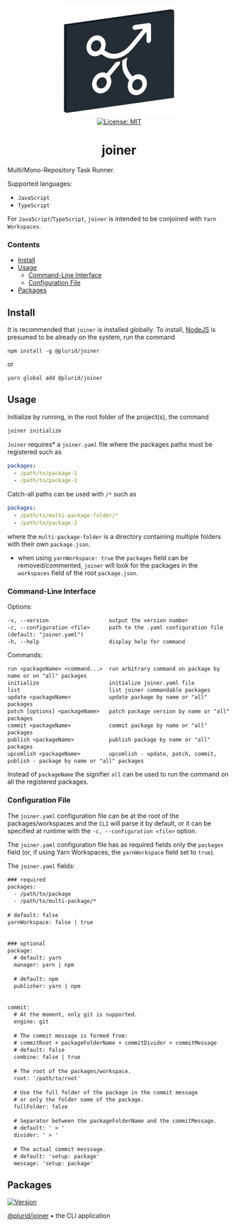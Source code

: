 <p align="center">
    <img src="https://raw.githubusercontent.com/plurid/joiner/master/about/identity/joiner-logo.png" height="250px">
    <br />
    <a target="_blank" href="https://github.com/plurid/joiner/blob/master/LICENSE">
        <img src="https://img.shields.io/badge/license-MIT-blue.svg?colorB=1380C3&style=for-the-badge" alt="License: MIT">
    </a>
</p>



<h1 align="center">
    joiner
</h1>


Multi/Mono-Repository Task Runner.

Supported languages:

+ `JavaScript`
+ `TypeScript`

For `JavaScript`/`TypeScript`, `joiner` is intended to be conjoined with `Yarn Workspaces`.


### Contents

+ [Install](#install)
+ [Usage](#usage)
    + [Command-Line Interface](#command-line-interface)
    + [Configuration File](#configuration-file)
+ [Packages](#packages)



## Install

It is recommended that `joiner` is installed globally. To install, [NodeJS](https://nodejs.org/en/) is presumed to be already on the system, run the command

```
npm install -g @plurid/joiner
```

or

```
yarn global add @plurid/joiner
```



## Usage

Initialize by running, in the root folder of the project(s), the command

``` bash
joiner initialize
```

`Joiner` requires* a `joiner.yaml` file where the packages paths must be registered such as

``` yaml
packages:
  - /path/to/package-1
  - /path/to/package-2
```

Catch-all paths can be used with `/*` such as

``` yaml
packages:
  - /path/to/multi-package-folder/*
  - /path/to/package-2
```

where the `multi-package-folder` is a directory containing multiple folders with their own `package.json`.

* when using `yarnWorkspace: true` the `packages` field can be removed/commented, `joiner` will look for the packages in the `workspaces` field of the root `package.json`.


### Command-Line Interface

Options:

    -v, --version                   output the version number
    -c, --configuration <file>      path to the .yaml configuration file (default: "joiner.yaml")
    -h, --help                      display help for command

Commands:

    run <packageName> <command...>  run arbitrary command on package by name or on "all" packages
    initialize                      initialize joiner.yaml file
    list                            list joiner commandable packages
    update <packageName>            update package by name or "all" packages
    patch [options] <packageName>   patch package version by name or "all" packages
    commit <packageName>            commit package by name or "all" packages
    publish <packageName>           publish package by name or "all" packages
    upcomlish <packageName>         upcomlish - update, patch, commit, publish - package by name or "all" packages

Instead of `packageName` the signifier `all` can be used to run the command on all the registered packages.


### Configuration File

The `joiner.yaml` configuration file can be at the root of the packages/workspaces and the `CLI` will parse it by default, or it can be specified at runtime with the `-c, --configuration <file>` option.

The `joiner.yaml` configuration file has as required fields only the `packages` field (or, if using Yarn Workspaces, the `yarnWorkspace` field set to `true`).

The `joiner.yaml` fields:

``` yarn
### required
packages:
  - /path/to/package
  - /path/to/multi-package/*

# default: false
yarnWorkspace: false | true


### optional
package:
  # default: yarn
  manager: yarn | npm

  # default: npm
  publisher: yarn | npm


commit:
  # At the moment, only git is supported.
  engine: git

  # The commit message is formed from:
  # commitRoot + packageFolderName + commitDivider + commitMessage
  # default: false
  combine: false | true

  # The root of the packages/workspace.
  root: '/path/to/root'

  # Use the full folder of the package in the commit message
  # or only the folder name of the package.
  fullFolder: false

  # Separator between the packageFolderName and the commitMessage.
  # default: ' > '
  divider: ' > '

  # The actual commit messsage.
  # default: 'setup: package'
  message: 'setup: package'
```



## Packages


<a target="_blank" href="https://www.npmjs.com/package/@plurid/joiner">
    <img src="https://img.shields.io/npm/v/@plurid/joiner.svg?logo=npm&colorB=1380C3&style=for-the-badge" alt="Version">
</a>

[@plurid/joiner][joiner] • the CLI application

[joiner]: https://github.com/plurid/datasign/tree/master/packages/joiner

